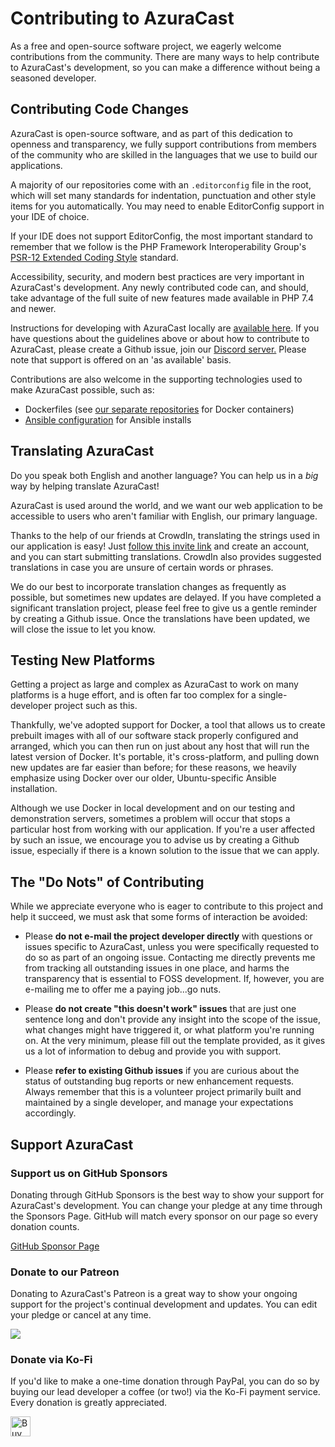 # Contributing to AzuraCast

As a free and open-source software project, we eagerly welcome contributions from the community. There are many ways to help contribute to AzuraCast's development, so you can make a difference without being a seasoned developer.

## Contributing Code Changes

AzuraCast is open-source software, and as part of this dedication to openness and transparency, we fully support contributions from members of the community who are skilled in the languages that we use to build our applications.

A majority of our repositories come with an `.editorconfig` file in the root, which will set many standards for indentation, punctuation and other style items for you automatically. You may need to enable EditorConfig support in your IDE of choice.

If your IDE does not support EditorConfig, the most important standard to remember that we follow is the PHP Framework Interoperability Group's [PSR-12 Extended Coding Style](https://www.php-fig.org/psr/psr-12/) standard.

Accessibility, security, and modern best practices are very important in AzuraCast's development. Any newly contributed code can, and should, take advantage of the full suite of new features made available in PHP 7.4 and newer.
 
Instructions for developing with AzuraCast locally are [available here](https://www.azuracast.com/developers). If you have questions about the guidelines above or about how to contribute to AzuraCast, please create a Github issue, join our [Discord server.](https://www.azuracast.com/discord) Please note that support is offered on an 'as available' basis. 

Contributions are also welcome in the supporting technologies used to make AzuraCast possible, such as:

 - Dockerfiles (see [our separate repositories](https://github.com/AzuraCast) for Docker containers)
 - [Ansible configuration](https://github.com/AzuraCast/AzuraCast/tree/master/util/ansible) for Ansible installs

## Translating AzuraCast

Do you speak both English and another language? You can help us in a _big_ way by helping translate AzuraCast!

AzuraCast is used around the world, and we want our web application to be accessible to users who aren't familiar with English, our primary language.

Thanks to the help of our friends at CrowdIn, translating the strings used in our application is easy! Just [follow this invite link](https://crowdin.com/project/azuracast/invite) and create an account, and you can start submitting translations. CrowdIn also provides suggested translations in case you are unsure of certain words or phrases.

We do our best to incorporate translation changes as frequently as possible, but sometimes new updates are delayed. If you have completed a significant translation project, please feel free to give us a gentle reminder by creating a Github issue. Once the translations have been updated, we will close the issue to let you know.

## Testing New Platforms

Getting a project as large and complex as AzuraCast to work on many platforms is a huge effort, and is often far too complex for a single-developer project such as this.

Thankfully, we've adopted support for Docker, a tool that allows us to create prebuilt images with all of our software stack properly configured and arranged, which you can then run on just about any host that will run the latest version of Docker. It's portable, it's cross-platform, and pulling down new updates are far easier than before; for these reasons, we heavily emphasize using Docker over our older, Ubuntu-specific Ansible installation.

Although we use Docker in local development and on our testing and demonstration servers, sometimes a problem will occur that stops a particular host from working with our application. If you're a user affected by such an issue, we encourage you to advise us by creating a Github issue, especially if there is a known solution to the issue that we can apply.

## The "Do Nots" of Contributing

While we appreciate everyone who is eager to contribute to this project and help it succeed, we must ask that some forms of interaction be avoided:

 - Please **do not e-mail the project developer directly** with questions or issues specific to AzuraCast, unless you were specifically requested to do so as part of an ongoing issue. Contacting me directly prevents me from tracking all outstanding issues in one place, and harms the transparency that is essential to FOSS development. If, however, you are e-mailing me to offer me a paying job...go nuts.

 - Please **do not create "this doesn't work" issues** that are just one sentence long and don't provide any insight into the scope of the issue, what changes might have triggered it, or what platform you're running on. At the very minimum, please fill out the template provided, as it gives us a lot of information to debug and provide you with support.
 
 - Please **refer to existing Github issues** if you are curious about the status of outstanding bug reports or new enhancement requests. Always remember that this is a volunteer project primarily built and maintained by a single developer, and manage your expectations accordingly.

## Support AzuraCast

### Support us on GitHub Sponsors

Donating through GitHub Sponsors is the best way to show your support for AzuraCast's development. You can change your pledge at any time through the Sponsors Page. GitHub will match every sponsor on our page so every donation counts. 

[GitHub Sponsor Page][sponsor]


[sponsor]: https://github.com/sponsors/SlvrEagle23

### Donate to our Patreon

Donating to AzuraCast's Patreon is a great way to show your ongoing support for the project's continual development and updates. You can edit your pledge or cancel at any time.

<a href="https://www.patreon.com/bePatron?u=232463" target="_blank" title="Become a Patron"><img src="https://c5.patreon.com/external/logo/become_a_patron_button.png"></a>

### Donate via Ko-Fi

If you'd like to make a one-time donation through PayPal, you can do so by buying our lead developer a coffee (or two!) via the Ko-Fi payment service. Every donation is greatly appreciated.

<a href="https://ko-fi.com/A736ATQ" target="_blank" title="Buy me a coffee!"><img height='32' style='border:0px;height:32px;' src='https://az743702.vo.msecnd.net/cdn/kofi1.png?v=b' border='0' alt='Buy Me a Coffee at ko-fi.com' /></a>
